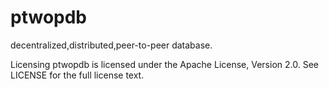 # ptwopdb
decentralized,distributed,peer-to-peer database.

Licensing
ptwopdb is licensed under the Apache License, Version 2.0. See LICENSE for the full license text.



